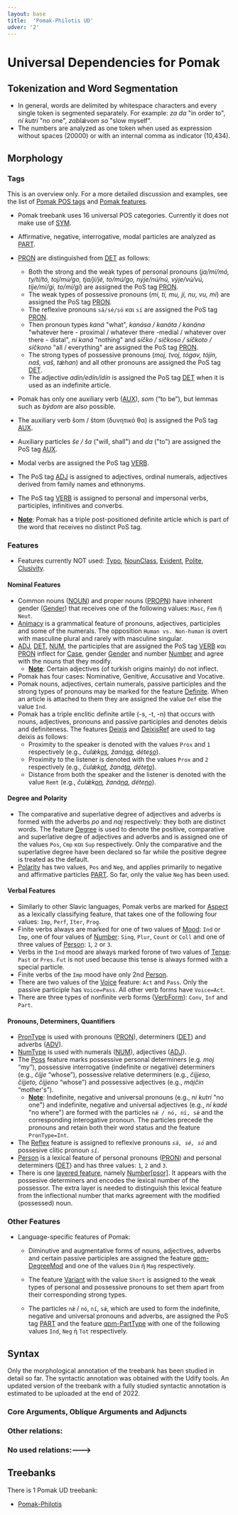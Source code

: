 ```yaml
---
layout: base
title:  'Pomak-Philotis UD'
udver: '2'
---
```


# Universal Dependencies for Pomak
<!--<span class="flagspan"><img class="flag" src="pm.png"/></span>-->

## Tokenization and Word Segmentation


* In general, words are delimited by whitespace characters and every single token is segmented separately. For example: _za da_ "in order to", _ní kutrí_ "no one", _zablǽvom so_ "slow myself".
* The numbers are analyzed as one token when used as expression without spaces (20000) or with an internal comma as indicator (10,434).


## Morphology

### Tags

This is an overview only. For a more detailed discussion and examples, see the list of [Pomak POS tags](pos/index.md) and [Pomak features](feat/index.md).

* Pomak treebank uses 16 universal POS categories. Currently it does not make use of [SYM](../../u/pos/SYM.md).
* Affirmative, negative, interrogative, modal particles are analyzed as [PART](pos/PART.md).
* [PRON](pos/PRON.md) are distinguished from [DET](pos/DET.md) as follows:
	* Both the strong and the weak types of personal pronouns (_ja/mí/mó, ty/tí/tó, toj/mú/go, tja/jí/jé, to/mú/go, nýje/nú/nú, výje/vú/vú, tíje/mí/gi, to/mí/gi_) are assigned the PoS tag [PRON](pos/PRON.md).
	* The weak types of possessive pronouns (_mi, ti, mu, ji, nu, vu, mi_) are assigned the PoS tag [PRON](pos/PRON.md).
	* The reflexive pronouns  `sá/sé/só` και `sí` are assigned the PoS tag [PRON](pos/PRON.md).
	* Then pronoun types _kaná_ "what", _kanása / kanáta / kanána_ "whatever here - proximal / whatever there -medial / whatever over there - distal", _ní kaná_ "nothing" and _síčko / síčkoso / síčkoto / síčkono_ "all / everything" are assigned the PoS tag [PRON](pos/PRON.md).
	* The strong types of possessive pronouns (_moj, tvoj, tógav, tójin, naš, vaš, tǽhan_) and all other pronouns are assigned the PoS tag [DET](pos/DET.md).
	* The adjective _adín/edín/idín_ is assigned the PoS tag [DET](pos/DET.md) when it is used as an indefinite article.

* Pomak has only one auxiliary verb ([AUX](pos/AUX_.md)), _som_ (“to be”), but lemmas such as _býdom_ are also possible.
* Τhe auxiliary verb šom / štom (δυνητικό θα) is assigned the PoS tag [AUX](pos/AUX_.md).
* Auxiliary particles _še / ša_ ("will, shall") and _da_ ("to") are assigned the PoS tag [AUX](pos/AUX_.md).
* Modal verbs are assigned the PoS tag [VERB](pos/VERB.md).
* The  PoS tag [ADJ](pos/ADJ.md) is assigned to adjectives, ordinal numerals, adjectives derived from family names and ethnonyms.
* The  PoS tag  [VERB](pos/VERB.md) is assigned to personal and impersonal verbs, participles, infinitives and converbs.
* <b><u>Note</u></b>: Pomak has a triple post-positioned definite article which is part of the word that receives no distinct PoS tag.


### Features

* Features currently NOT used: [Typo](), [NounClass](), [Evident](), [Polite](), [Clusivity]().

#### Nominal Features

* Common nouns ([NOUN](pos/NOUN.md)) and proper nouns ([PROPN](pos/PROPN.md)) have inherent gender ([Gender](feat/Gender.md)) that receives one of the following values: `Masc`, `Fem` ή `Neut`.
* [Animacy](feat/Animacy.md) is a grammatical feature of pronouns, adjectives, participles and some of the numerals. The opposition  `Human vs. Non-human` is overt with  masculine plural and rarely  with masculine singular.
*  [ADJ](pos/ADJ.md), [DET](pos/DET.md), [NUM](pos/NUM.md), the participles that are assigned the PoS tag [VERB](pos/VERB.md) και [PRON](pos/PRON.md) inflect for [Case](feat/Case.md), gender [Gender](feat/Gender.md) and number [Number](feat/Number.md) and agree with the nouns that they modify.
	* <b><u>Note</u></b>: Certain adjectives (of turkish origins mainly) do not inflect.
* Pomak has four cases: Nominative, Genitive, Accusative and Vocative.
* Pomak nouns, adjectives, certain numerals, passive participles and the strong types of pronouns may be marked for the feature [Definite](feat/Definite.md).  When an article is attached to them they are assigned the value `Def` else the value `Ind`.
* Pomak has a triple enclitic definite artile (-s, -t, -n) that occurs with nouns, adjectives, pronouns and passive participles and denotes deixis and definiteness.  The features [Deixis](feat/Deixis.md) and [DeixisRef](feat/DeixisRef.md) are used to tag deixis as follows:
	* Proximity to the speaker is denoted with the values  `Prox` and `1` respectively (e.g., _čulǽk<u>os</u>, žaná<u>sa</u>, déte<u>so</u>_).
	* Proximity to the listener is denoted with the values  `Prox` and `2` respectively (e.g., _čulǽk<u>ot</u>, žaná<u>ta</u>, déte<u>to</u>_).
	* Distance from both the speaker and the listener is denoted with the value `Remt` (e.g., _čulǽk<u>on</u>, žaná<u>na</u>, déte<u>no</u>_).


#### Degree and Polarity

* The comparative and superlative degree of adjectives and adverbs is formed with the adverbs  _po_ and _naj_ respectively: they both are distinct words.   Τhe feature [Degree](feat/Degree.md) is used to denote the positive, comparative and superlative degre of adjectives and adverbs and is assigned one of the values  `Pos`, `Cmp` και `Sup` respectively. Only the comparative and the superlative degree have been declared so far while the positive degree is treated as the default. 
* [Polarity](feat/Polarity.md) has two values, `Pos` and `Neg`, and applies primarily to negative and affirmative particles [PART](pos/PART.md).  So far, only the value  `Neg` has been used.

#### Verbal Features

* Similarly to other Slavic languages, Pomak verbs are marked for  [Aspect](feat/Aspect.md) as a lexically classifying feature, that takes one of the following four values: `Imp`, `Perf`, `Iter`, `Prog`.
* Finite verbs always are marked for one of two values of [Mood](feat/Mood.md): `Ind` or `Imp`, one of four values of [Number](feat/Number.md): `Sing`, `Plur`, `Count` or `Coll` and one of three values of [Person](feat/Person.md): `1`, `2` or `3`.
* Verbs in the `Ind` mood are always  marked forone of two values of [Tense](feat/Tense.md): `Past` or `Pres`. `Fut` is not used because this tense is always formed with a special particle.
* Finite verbs of the `Imp` mood have only 2nd [Person](feat/Person.md).
* There are two values of the [Voice](feat/Voice.md) feature: `Act` and `Pass`. Only the passive participle has `Voice=Pass`. All other verb forms have `Voice=Act`.
* There are three types of nonfinite verb forms ([VerbForm](feat/VerbForm.md)): `Conv`, `Inf` and `Part`.

#### Pronouns, Determiners, Quantifiers

* [PronType](feat/PronType.md) is used with pronouns ([PRON](pos/PRON.md)), determiners ([DET](pos/DET.md)) and adverbs ([ADV](pos/ADV.md)).
* [NumType](feat/NumType.md) is used with numerals ([NUM](pos/NUM.md)), adjectives ([ADJ](pos/ADJ.md)).
* The [Poss](feat/Poss.md) feature marks possessive personal determiners (e.g. _moj_ “my”), possessive interrogative (indefinite or negative) determiners (e.g., _číjje_ “whose”), possessive relative determiners (e.g., _číjjeso, číjjeto, číjjeno_ “whose”) and possessive adjectives (e.g., _májčin_ “mother's”).
	* <b><u>Note</u></b>: Indefinite, negative and universal pronouns  (e.g., _ní kutrí_ "no one") and indefinite, negative and universal adjectives (e.g., _ní kadé_ "no where") are formed with the particles `nǽ / nó, ní, sǽ` and the corresponding interogative pronoun. The particles precede the pronouns and retain both their word status and the feature `PronType=Int`.
* The [Reflex](feat/Reflex.md) feature is assigned to reflexive pronouns _`sá, sé, só`_ and possesive clitic pronoun _`sí`_.
* [Person](feat/Person.md) is a lexical feature of personal pronouns ([PRON](pos/PRON.md)) and personal determiners ([DET](pos/DET.md)) and has three values: `1`, `2` and `3`.
* There is one [layered feature](../../u/overview/feat-layers.md), namely [Number[psor]](feat/Number-psor.md).
  It appears with the possesive determiners and encodes the lexical number of the possessor.
  The extra layer is needed to distinguish this lexical feature from the inflectional number that marks agreement with the modified (possessed) noun.

### Other Features

* Language-specific features of Pomak:

  * Diminutive and augmentative forms of nouns, adjectives, adverbs and certain passive participles are assigned the feature [qpm-DegreeMod](feat/qpm-DegreeMod.md) and one of the values `Dim` ή `Mag` respectively.

  * Τhe feature [Variant](feat/Variant.md) with the value `Short` is assigned to the weak types of personal and possessive pronouns to set them apart from their corresponding strong types.  

  * Τhe particles `nǽ` / `nó`, `ní`, `sǽ`, which are used to form the indefinite, negative and universal pronouns and adverbs, are assigned the PoS tag  [PART](pos/PART.md) and the feature [qpm-PartType](feat/qpm-PartType.md) with one of the following values `Ind`, `Neg` ή `Tot` respectively.

## Syntax

Only the morphological annotation of the treebank has been studied in detail so far. 
The syntactic annotation was obtained with the Udify tools. An updated version of the treebank with a fully studied syntactic annotation 
is estimated to be uploaded at the end of 2022.

<!--- This is an overview only. For more detailed discussion and examples, see the list of [Pomak relations](dep/index.md).-->

### Core Arguments, Oblique Arguments and Adjuncts


### Other relations:


### No used relations:--->


## Treebanks

There is 1 Pomak UD treebank:

  * [Pomak-Philotis](index.md)
